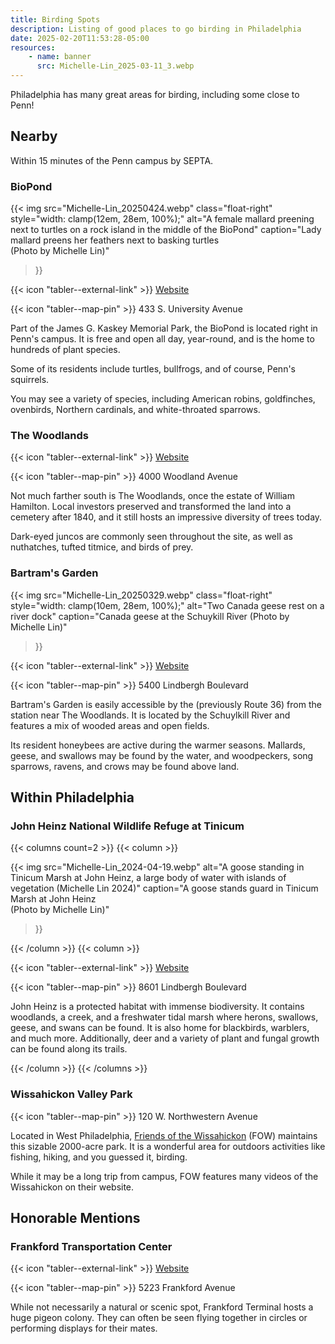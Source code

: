 ```yaml
---
title: Birding Spots
description: Listing of good places to go birding in Philadelphia
date: 2025-02-20T11:53:28-05:00
resources:
    - name: banner
      src: Michelle-Lin_2025-03-11_3.webp
---
```


Philadelphia has many great areas for birding, including some close to Penn!

<section>

## Nearby

Within 15 minutes of the Penn campus by SEPTA.

### BioPond

{{< img
    src="Michelle-Lin_20250424.webp"
    class="float-right"
    style="width: clamp(12em, 28em, 100%);"
    alt="A female mallard preening next to turtles on a rock island in the middle of the BioPond"
    caption="Lady mallard preens her feathers next to basking turtles<br>(Photo by Michelle Lin)"
>}}

{{< icon "tabler--external-link" >}} [Website](https://kaskeypark.bio.upenn.edu)

{{< icon "tabler--map-pin" >}} 433 S. University Avenue

Part of the James G. Kaskey Memorial Park, the BioPond is located right in Penn's campus.
It is free and open all day, year-round, and is the home to hundreds of plant species.

Some of its residents include turtles, bullfrogs, and of course, Penn's squirrels.

You may see a variety of species, including American robins, goldfinches, ovenbirds,
Northern cardinals, and white-throated sparrows.

### The Woodlands

{{< icon "tabler--external-link" >}} [Website](https://www.woodlandsphila.org)

{{< icon "tabler--map-pin" >}} 4000 Woodland Avenue

Not much farther south is The Woodlands, once the estate of William Hamilton. Local investors
preserved and transformed the land into a cemetery after 1840, and it still hosts an impressive
diversity of trees today.

Dark-eyed juncos are commonly seen throughout the site, as well as nuthatches, tufted titmice,
and birds of prey.

### Bartram's Garden

{{< img
    src="Michelle-Lin_20250329.webp"
    class="float-right"
    style="width: clamp(10em, 28em, 100%);"
    alt="Two Canada geese rest on a river dock"
    caption="Canada geese at the Schuykill River (Photo by Michelle Lin)"
>}}

{{< icon "tabler--external-link" >}} [Website](https://www.bartramsgarden.org)

{{< icon "tabler--map-pin" >}} 5400 Lindbergh Boulevard

Bartram's Garden is easily accessible by the (previously Route 36) from the station near
The Woodlands. It is located by the Schuylkill River and features a mix of wooded areas and
open fields.

Its resident honeybees are active during the warmer seasons. Mallards, geese, and swallows
may be found by the water, and woodpeckers, song sparrows, ravens, and crows may be found above land.

</section>
<section>

## Within Philadelphia

### John Heinz National Wildlife Refuge at Tinicum

{{< columns count=2 >}}
{{< column >}}

{{< img
    src="Michelle-Lin_2024-04-19.webp"
    alt="A goose standing in Tinicum Marsh at John Heinz, a large body of water with islands of vegetation (Michelle Lin 2024)"
    caption="A goose stands guard in Tinicum Marsh at John Heinz<br>(Photo by Michelle Lin)"
>}}

{{< /column >}}
{{< column >}}

{{< icon "tabler--external-link" >}} [Website](https://www.fws.gov/refuge/john-heinz-tinicum)

{{< icon "tabler--map-pin" >}} 8601 Lindbergh Boulevard

John Heinz is a protected habitat with immense biodiversity. It contains woodlands, a creek, and a
freshwater tidal marsh where herons, swallows, geese, and swans can be found. It is also home for
blackbirds, warblers, and much more. Additionally, deer and a variety of plant and fungal growth
can be found along its trails.

{{< /column >}}
{{< /columns >}}

### Wissahickon Valley Park

{{< icon "tabler--map-pin" >}} 120 W. Northwestern Avenue

Located in West Philadelphia, [Friends of the Wissahickon](https://fow.org) (FOW) maintains this
sizable 2000-acre park. It is a wonderful area for outdoors activities like fishing, hiking, and
you guessed it, birding.

While it may be a long trip from campus, FOW features many videos of the Wissahickon on their website.

</section>
<section>

## Honorable Mentions

### Frankford Transportation Center

{{< icon "tabler--external-link" >}} [Website](https://www.septa.org/stations/frankford-transit-center)

{{< icon "tabler--map-pin" >}} 5223 Frankford Avenue

While not necessarily a natural or scenic spot, Frankford Terminal hosts a huge pigeon colony.
They can often be seen flying together in circles or performing displays for their mates.

</section>
